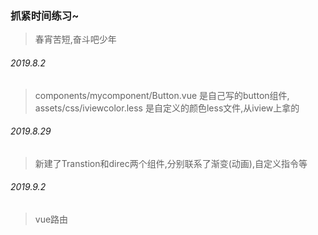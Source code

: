 ### 抓紧时间练习~
> 春宵苦短,奋斗吧少年

######  2019.8.2
> components/mycomponent/Button.vue  是自己写的button组件, assets/css/iviewcolor.less 是自定义的颜色less文件,从iview上拿的

######  2019.8.29
> 新建了Transtion和direc两个组件,分别联系了渐变(动画),自定义指令等

######  2019.9.2
> vue路由